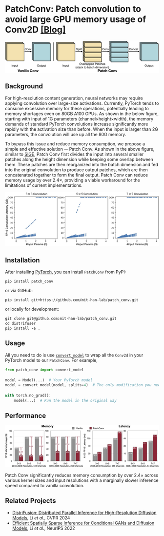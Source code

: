# PatchConv: Patch convolution to avoid large GPU memory usage of Conv2D [[Blog]](https://hanlab.mit.edu/blog/patchconv)

![patch_conv](./assets/patch_conv.jpg)

## Background

For high-resolution content generation, neural networks may require applying convolution over large-size activations. Currently, PyTorch tends to consume excessive memory for these operations, potentially leading to memory shortages even on 80GB A100 GPUs. As shown in the below figure, starting with input of 1G parameters (channel×height×width), the memory demands of standard PyTorch convolutions increase significantly more rapidly with the activation size  than before. When the input is larger than 2G parameters, the convolution will use up all the 80G memory.

To bypass this issue and reduce memory consumption, we propose a simple and effective solution -- Patch Conv. As shown in the above figure, similar to [SIGE](https://github.com/lmxyy/sige), Patch Conv first divides the input into several smaller patches along the height dimension while keeping some overlap between them. These patches are then reorganized into the batch dimension and fed into the original convolution to produce output patches, which are then concatenated together to form the final output. Patch Conv can reduce memory usage by over 2.4×, providing a viable workaround for the limitations of current implementations.

![background](./assets/background.jpg)

## Installation

After installing [PyTorch](https://pytorch.org), you can install `PatchConv` from PyPI:

```shell
pip install patch_conv
```

or via GitHub:

```shell
pip install git+https://github.com/mit-han-lab/patch_conv.git
```

or locally for development:

```shell
git clone git@github.com:mit-han-lab/patch_conv.git
cd distrifuser
pip install -e .
```

## Usage

All you need to do is use [`convert_model`](https://github.com/mit-han-lab/patch_conv/blob/main/patch_conv/utils.py#L6) to wrap all the `Conv2d` in your PyTorch model to our `PatchConv`. For example,

```python
from patch_conv import convert_model

model = Model(...)  # Your PyTorch model
model = convert_model(model, splits=4)  # The only modification you need to make

with torch.no_grad():
    model(...)  # Run the model in the original way
```


## Performance

![performance](./assets/performance.jpg)

Patch Conv significantly reduces memory consumption by over 2.4× across various kernel sizes and input resolutions with a marginally slower inference speed compared to vanilla convolution.

## Related Projects

* [DistriFusion: Distributed Parallel Inference for High-Resolution Diffusion Models](https://github.com/mit-han-lab/distrifuser), Li *et al.*, CVPR 2024
* [Efficient Spatially Sparse Inference for Conditional GANs and Diffusion Models](https://github.com/lmxyy/sige), Li *et al.*, NeurIPS 2022